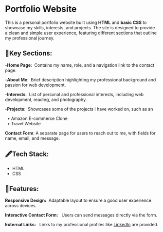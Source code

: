# Portfolio Website

This is a personal portfolio website built using **HTML** and **basic CSS** to showcase my skills, interests, and projects. The site is designed to provide a clean and simple user experience, featuring different sections that outline my professional journey.

## 🔗Key Sections:

-**Home Page**: &nbsp;Contains my name, role, and a navigation link to the contact page.

-**About Me**:  &nbsp;Brief description highlighting my professional background and passion for web development.

-**Interests**: &nbsp;List of personal and professional interests, including web development, reading, and photography.

-**Projects**: &nbsp;Showcases some of the projects I have worked on, such as an 

&nbsp;                • Amazon E-commerce Clone  
&nbsp;                • Travel Website
        
**Contact Form**:&nbsp;A separate page for users to reach out to me, with fields for name, email, and message.

## 🖋️Tech Stack:

- HTML 
- CSS            

## **🚀Features:**

**Responsive Design:** &nbsp;Adaptable layout to ensure a good user experience across devices.

**Interactive Contact Form:** &nbsp; Users can send messages directly via the form.

**External Links:** &nbsp; Links to my professional profiles like [LinkedIn](https://www.linkedin.com/in/abvikash1907/) are provided.



